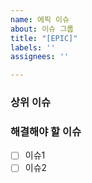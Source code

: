 ```yaml
---
name: 에픽 이슈
about: 이슈 그룹
title: "[EPIC]"
labels: ''
assignees: ''

---
```


### 상위 이슈

### 해결해야 할 이슈

- [ ] 이슈1
- [ ] 이슈2
